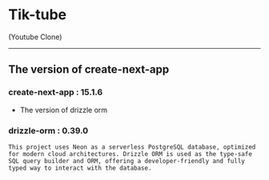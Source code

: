 # Tik-tube 
(Youtube Clone)

---
The version of create-next-app
---
### create-next-app : 15.1.6    
    
   
   
* The version of drizzle orm

### drizzle-orm : 0.39.0

`This project uses Neon as a serverless PostgreSQL database, optimized for modern cloud architectures. Drizzle ORM is used as the type-safe SQL query builder and ORM, offering a developer-friendly and fully typed way to interact with the database.`